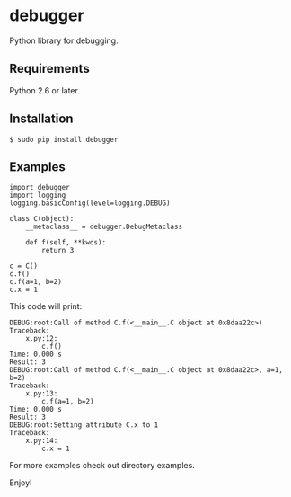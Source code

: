 # debugger

Python library for debugging.

## Requirements

Python 2.6 or later.

## Installation

    $ sudo pip install debugger

## Examples

    import debugger
    import logging
    logging.basicConfig(level=logging.DEBUG)

    class C(object):
        __metaclass__ = debugger.DebugMetaclass

        def f(self, **kwds):
            return 3

    c = C()
    c.f()
    c.f(a=1, b=2)
    c.x = 1

This code will print:

    DEBUG:root:Call of method C.f(<__main__.C object at 0x8daa22c>)
    Traceback:
	    x.py:12:
		    c.f()
    Time: 0.000 s
    Result: 3
    DEBUG:root:Call of method C.f(<__main__.C object at 0x8daa22c>, a=1, b=2)
    Traceback:
	    x.py:13:
		    c.f(a=1, b=2)
    Time: 0.000 s
    Result: 3
    DEBUG:root:Setting attribute C.x to 1
    Traceback:
	    x.py:14:
		    c.x = 1

For more examples check out directory examples.


Enjoy!
